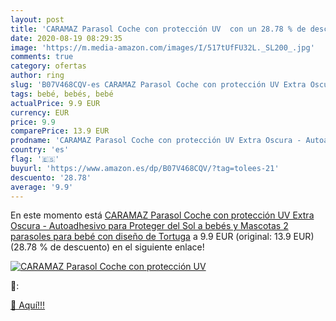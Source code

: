 ```yaml
---
layout: post
title: 'CARAMAZ Parasol Coche con protección UV  con un 28.78 % de descuento'
date: 2020-08-19 08:29:35
image: 'https://m.media-amazon.com/images/I/517tUfFU32L._SL200_.jpg'
comments: true
category: ofertas
author: ring
slug: 'B07V468CQV-es CARAMAZ Parasol Coche con protección UV Extra Oscura -...'
tags: bebé, bebés, bebé
actualPrice: 9.9 EUR
currency: EUR
price: 9.9
comparePrice: 13.9 EUR
prodname: 'CARAMAZ Parasol Coche con protección UV Extra Oscura - Autoadhesivo  para Proteger del Sol a bebés y Mascotas  2 parasoles para bebé con diseño de Tortuga'
country: 'es'
flag: '🇪🇸'
buyurl: 'https://www.amazon.es/dp/B07V468CQV/?tag=tolees-21'
descuento: '28.78'
average: '9.9'
---
```


En este momento está [CARAMAZ Parasol Coche con protección UV Extra Oscura - Autoadhesivo  para Proteger del Sol a bebés y Mascotas  2 parasoles para bebé con diseño de Tortuga](https://www.amazon.es/dp/B07V468CQV/?tag=tolees-21) a 9.9 EUR (original: 13.9 EUR) (28.78 %  de descuento) en el siguiente enlace!

[![CARAMAZ Parasol Coche con protección UV ](https://m.media-amazon.com/images/I/517tUfFU32L._SL200_.jpg)](https://www.amazon.es/dp/B07V468CQV/?tag=tolees-21)

🔎:


[🛒 Aquí!!!](https://www.amazon.es/dp/B07V468CQV/?tag=tolees-21)
